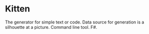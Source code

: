 Kitten
======

The generator for simple text or code. Data source for generation is a silhouette at a picture. Command line tool. F#.
